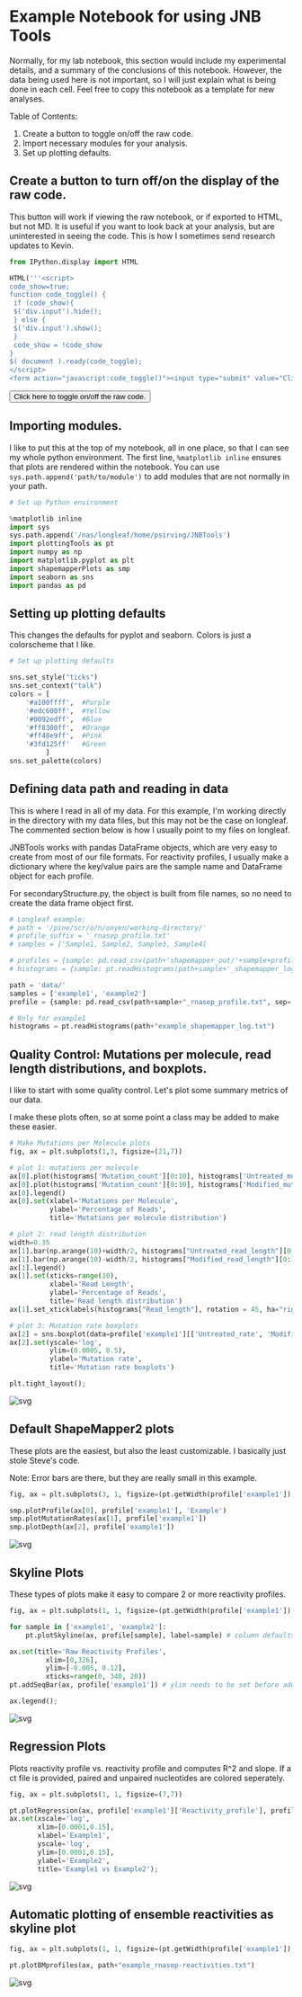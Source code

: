
Example Notebook for using JNB Tools
====================================
Normally, for my lab notebook, this section would include my experimental details,
and a summary of the conclusions of this notebook. However, the data being used here
is not important, so I will just explain what is being done in each cell. Feel free to
copy this notebook as a template for new analyses.

Table of Contents:
1. Create a button to toggle on/off the raw code.
2. Import necessary modules for your analysis.
3. Set up plotting defaults.


Create a button to turn off/on the display of the raw code.
-----------------------------------------------------------
This button will work if viewing the raw notebook, or if exported to HTML, but not MD.
It is useful if you want to look back at your analysis, but are uninterested in seeing
the code. This is how I sometimes send research updates to Kevin.


```python
from IPython.display import HTML

HTML('''<script>
code_show=true; 
function code_toggle() {
 if (code_show){
 $('div.input').hide();
 } else {
 $('div.input').show();
 }
 code_show = !code_show
} 
$( document ).ready(code_toggle);
</script>
<form action="javascript:code_toggle()"><input type="submit" value="Click here to toggle on/off the raw code."></form>''')

```




<script>
code_show=true; 
function code_toggle() {
 if (code_show){
 $('div.input').hide();
 } else {
 $('div.input').show();
 }
 code_show = !code_show
} 
$( document ).ready(code_toggle);
</script>
<form action="javascript:code_toggle()"><input type="submit" value="Click here to toggle on/off the raw code."></form>



Importing modules.
------------------
I like to put this at the top of my notebook, all in one place, so that I can see my whole
python environment. The first line, `%matplotlib inline` ensures that plots are rendered
within the notebook. You can use `sys.path.append('path/to/module')` to add modules that are
not normally in your path.


```python
# Set up Python environment

%matplotlib inline
import sys
sys.path.append('/nas/longleaf/home/psirving/JNBTools')
import plottingTools as pt
import numpy as np
import matplotlib.pyplot as plt
import shapemapperPlots as smp
import seaborn as sns
import pandas as pd
```

Setting up plotting defaults
----------------------------
This changes the defaults for pyplot and seaborn. Colors is just a colorscheme that I like.


```python
# Set up plotting defaults

sns.set_style("ticks")
sns.set_context("talk")
colors = [
    '#a100ffff',  #Purple
    '#edc600ff',  #Yellow
    '#0092edff',  #Blue
    '#ff8300ff',  #Orange
    '#ff48e9ff',  #Pink
    '#3fd125ff'   #Green
         ]
sns.set_palette(colors)
```

Defining data path and reading in data
--------------------------------------
This is where I read in all of my data. For this example, I'm working directly
in the directory with my data files, but this may not be the case on longleaf.
The commented section below is how I usually point to my files on longleaf.

JNBTools works with pandas DataFrame objects, which are very easy to create from
most of our file formats. For reactivity profiles, I usually make a dictionary
where the key/value pairs are the sample name and DataFrame object for each profile.

For secondaryStructure.py, the object is built from file names, so no need to create
the data frame object first.


```python
# Longleaf example:
# path = '/pine/scr/o/n/onyen/working-directory/'
# profile_suffix = '_rnasep_profile.txt'
# samples = ['Sample1, Sample2, Sample3, Sample4]

# profiles = {sample: pd.read_csv(path+'shapemapper_out/'+sample+profile_suffix, sep='\t') for sample in samples}
# histograms = {sample: pt.readHistograms(path+sample+'_shapemapper_log.txt') for sample in samples}

path = 'data/'
samples = ['example1', 'example2']
profile = {sample: pd.read_csv(path+sample+"_rnasep_profile.txt", sep='\t') for sample in samples}

# Only for example1
histograms = pt.readHistograms(path+"example_shapemapper_log.txt")
```

Quality Control: Mutations per molecule, read length distributions, and boxplots.
---------------------------------------------------------------------------------
I like to start with some quality control. Let's plot some summary metrics of our data.

I make these plots often, so at some point a class may be added to make these easier.


```python
# Make Mutations per Molecule plots
fig, ax = plt.subplots(1,3, figsize=(21,7))

# plot 1: mutations per molecule
ax[0].plot(histograms['Mutation_count'][0:10], histograms['Untreated_mutations_per_molecule'][0:10], label="Untreated")
ax[0].plot(histograms['Mutation_count'][0:10], histograms['Modified_mutations_per_molecule'][0:10], label="Modified")
ax[0].legend()
ax[0].set(xlabel='Mutations per Molecule',
          ylabel='Percentage of Reads',
          title='Mutations per molecule distribution')

# plot 2: read length distribution
width=0.35
ax[1].bar(np.arange(10)+width/2, histograms["Untreated_read_length"][0:10], width, label="Untreated")
ax[1].bar(np.arange(10)-width/2, histograms["Modified_read_length"][0:10], width, label="Modified")
ax[1].legend()
ax[1].set(xticks=range(10),
          xlabel='Read Length',
          ylabel='Percentage of Reads',
          title='Read length distribution')
ax[1].set_xticklabels(histograms["Read_length"], rotation = 45, ha="right")

# plot 3: Mutation rate boxplots
ax[2] = sns.boxplot(data=profile['example1'][['Untreated_rate', 'Modified_rate']], orient='v')
ax[2].set(yscale='log',
          ylim=(0.0005, 0.5),
          ylabel='Mutation rate',
          title='Mutation rate boxplots')

plt.tight_layout();
```


![svg](images/output_10_0.svg)


Default ShapeMapper2 plots
--------------------------
These plots are the easiest, but also the least customizable. I basically just stole Steve's code.

Note: Error bars are there, but they are really small in this example.


```python
fig, ax = plt.subplots(3, 1, figsize=(pt.getWidth(profile['example1']), 14))

smp.plotProfile(ax[0], profile['example1'], 'Example')
smp.plotMutationRates(ax[1], profile['example1'])
smp.plotDepth(ax[2], profile['example1'])
```


![svg](images/output_12_0.svg)


Skyline Plots
-------------
These types of plots make it easy to compare 2 or more reactivity profiles.


```python
fig, ax = plt.subplots(1, 1, figsize=(pt.getWidth(profile['example1']),7))

for sample in ['example1', 'example2']:
    pt.plotSkyline(ax, profile[sample], label=sample) # column defaults to 'Reactivity_profile'

ax.set(title='Raw Reactivity Profiles',
         xlim=[0,326],
         ylim=[-0.005, 0.12],
         xticks=range(0, 340, 20))
pt.addSeqBar(ax, profile['example1']) # ylim needs to be set before adding seq bar

ax.legend();
```


![svg](images/output_14_0.svg)


Regression Plots
----------------
Plots reactivity profile vs. reactivity profile and computes R^2 and slope.
If a ct file is provided, paired and unpaired nucleotides are colored seperately.


```python
fig, ax = plt.subplots(1, 1, figsize=(7,7))

pt.plotRegression(ax, profile['example1']['Reactivity_profile'], profile['example2']['Reactivity_profile'], ctfile=path+'RNaseP.ct')
ax.set(xscale='log',
       xlim=[0.0001,0.15],
       xlabel='Example1',
       yscale='log',
       ylim=[0.0001,0.15],
       ylabel='Example2',
       title='Example1 vs Example2');
```


![svg](images/output_16_0.svg)


Automatic plotting of ensemble reactivities as skyline plot
-----------------------------------------------------------


```python
fig, ax = plt.subplots(1, 1, figsize=(pt.getWidth(profile['example1']),7))

pt.plotBMprofiles(ax, path+"example_rnasep-reactivities.txt")
```


![svg](images/output_18_0.svg)
